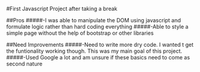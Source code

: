 #First Javascript Project after taking a break

##Pros
#####-I was able to manipulate the DOM using javascript and formulate logic rather than hard coding everything
#####-Able to style a simple page without the help of bootstrap or other libraries


##Need Improvements
#####-Need to write more dry code. I wanted t get the funtionality working though. This was my main goal of this project.
#####-Used Google a lot and am unsure if these basics need to come as second nature
